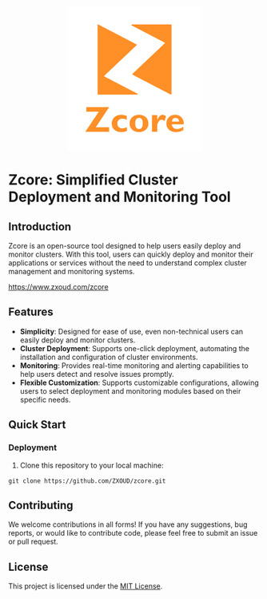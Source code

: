 <p align="center">
    <img src="./logo.png" alt="示例图片">
</p>

# Zcore: Simplified Cluster Deployment and Monitoring Tool

## Introduction

Zcore is an open-source tool designed to help users easily deploy and monitor clusters. With this tool, users can quickly deploy and monitor their applications or services without the need to understand complex cluster management and monitoring systems.

https://www.zxoud.com/zcore

## Features

- **Simplicity**: Designed for ease of use, even non-technical users can easily deploy and monitor clusters.
- **Cluster Deployment**: Supports one-click deployment, automating the installation and configuration of cluster environments.
- **Monitoring**: Provides real-time monitoring and alerting capabilities to help users detect and resolve issues promptly.
- **Flexible Customization**: Supports customizable configurations, allowing users to select deployment and monitoring modules based on their specific needs.

## Quick Start

### Deployment

1. Clone this repository to your local machine:

```
git clone https://github.com/ZXOUD/zcore.git
```

## Contributing

We welcome contributions in all forms! If you have any suggestions, bug reports, or would like to contribute code, please feel free to submit an issue or pull request.

## License

This project is licensed under the [MIT License](LICENSE).
